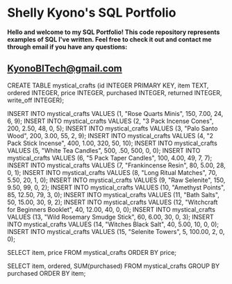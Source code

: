 # Shelly Kyono's SQL Portfolio
**Hello and welcome to my SQL Portfolio! This code repository represents examples of SQL I've written.
Feel free to check it out and contact me through email if you have any questions:**
## KyonoBITech@gmail.com

CREATE TABLE mystical_crafts (id INTEGER PRIMARY KEY, item TEXT, ordered INTEGER, price INTEGER, purchased INTEGER, returned INTEGER, write_off INTEGER);

INSERT INTO mystical_crafts VALUES (1, "Rose Quarts Minis", 150, 7.00, 24, 6, 9); 
INSERT INTO mystical_crafts VALUES (2, "3 Pack Incense Cones", 200,  2.50, 48, 0, 5);
INSERT INTO mystical_crafts VALUES (3, "Palo Santo Wood", 200, 3.00, 55, 2, 9);
INSERT INTO mystical_crafts VALUES (4, "2 Pack Stick Incense", 400, 1.00, 320, 50, 10);
INSERT INTO mystical_crafts VALUES (5, "White Tea Candles", 500, .50, 500, 0, 0);
INSERT INTO mystical_crafts VALUES (6, "5 Pack Taper Candles", 100, 4.00, 49, 7, 7);
INSERT INTO mystical_crafts VALUES (7, "Frankincense Resin", 80, 5.00, 28, 0, 1);
INSERT INTO mystical_crafts VALUES (8, "Long Ritual Matches", 70, 5.50, 20, 1, 0);
INSERT INTO mystical_crafts VALUES (9, "Raw Selenite", 150, 9.50, 99, 0, 2);
INSERT INTO mystical_crafts VALUES (10, "Amethyst Points", 85, 12.50, 79, 3, 0);
INSERT INTO mystical_crafts VALUES (11, "Bath Salts", 50, 15.00, 30, 9, 2);
INSERT INTO mystical_crafts VALUES (12, "Witchcraft for Beginners Booklet", 40, 12.00, 40, 0, 0);
INSERT INTO mystical_crafts VALUES (13, "Wild Rosemary Smudge Stick", 60, 6.00, 30, 0, 3);
INSERT INTO mystical_crafts VALUES (14, "Witches Black Salt", 40, 5.00, 10, 0, 0);
INSERT INTO mystical_crafts VALUES (15, "Selenite Towers", 5, 100.00, 2, 0, 0);


SELECT item, price FROM mystical_crafts ORDER BY price;

SELECT item, ordered, SUM(purchased) FROM mystical_crafts GROUP BY purchased ORDER BY item;
